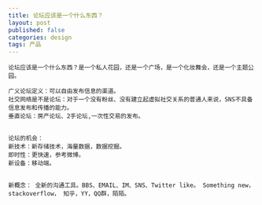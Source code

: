 ```yaml
---
title: 论坛应该是一个什么东西？
layout: post
published: false
categories: design
tags: 产品
---
```


    论坛应该是一个什么东西？是一个私人花园，还是一个广场，是一个化妆舞会，还是一个主题公园。

    广义论坛定义：可以自由发布信息的渠道。
    社交网络是不是论坛：对于一个没有粉丝、没有建立起虚拟社交关系的普通人来说，SNS不具备信息发布和传播的能力。
    垂直论坛：房产论坛、2手论坛,一次性交易的发布。


    论坛的机会：
    新技术：新存储技术，海量数据，数据挖掘。
    即时性：更快速，参考微博。
    新设备：移动端。


    新概念： 全新的沟通工具。BBS、EMAIL、IM、SNS、Twitter like。 Something new， stackoverflow， 知乎，YY，QQ群，陌陌。
